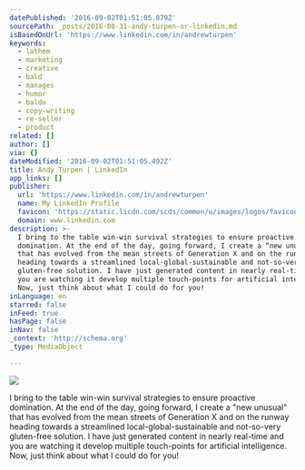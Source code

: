 ```yaml
---
datePublished: '2016-09-02T01:51:05.879Z'
sourcePath: _posts/2016-08-31-andy-turpen-or-linkedin.md
isBasedOnUrl: 'https://www.linkedin.com/in/andrewturpen'
keywords:
  - lathem
  - marketing
  - creative
  - bald
  - manages
  - humor
  - baldo
  - copy-writing
  - re-seller
  - product
related: []
author: []
via: {}
dateModified: '2016-09-02T01:51:05.492Z'
title: Andy Turpen | LinkedIn
app_links: []
publisher:
  url: 'https://www.linkedin.com/in/andrewturpen'
  name: My LinkedIn Profile
  favicon: 'https://static.licdn.com/scds/common/u/images/logos/favicons/v1/favicon.ico'
  domain: www.linkedin.com
description: >-
  I bring to the table win-win survival strategies to ensure proactive
  domination. At the end of the day, going forward, I create a “new unusual”
  that has evolved from the mean streets of Generation X and on the runway
  heading towards a streamlined local-global-sustainable and not-so-very
  gluten-free solution. I have just generated content in nearly real-time and
  you are watching it develop multiple touch-points for artificial intelligence.
  Now, just think about what I could do for you!
inLanguage: en
starred: false
inFeed: true
hasPage: false
inNav: false
_context: 'http://schema.org'
_type: MediaObject

---
```

![](https://the-grid-user-content.s3-us-west-2.amazonaws.com/e2727651-6a7b-4a83-9459-4378ccccbd31.jpg)

I bring to the table win-win survival strategies to ensure proactive domination. At the end of the day, going forward, I create a "new unusual" that has evolved from the mean streets of Generation X and on the runway heading towards a streamlined local-global-sustainable and not-so-very gluten-free solution. I have just generated content in nearly real-time and you are watching it develop multiple touch-points for artificial intelligence. Now, just think about what I could do for you!